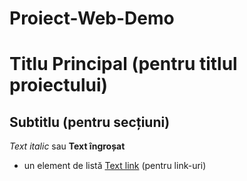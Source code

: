# Proiect-Web-Demo 
# Titlu Principal (pentru titlul proiectului)
## Subtitlu (pentru secțiuni)
*Text italic* sau **Text îngroșat**
- un element de listă
[Text link](https://adresa.url) (pentru link-uri)